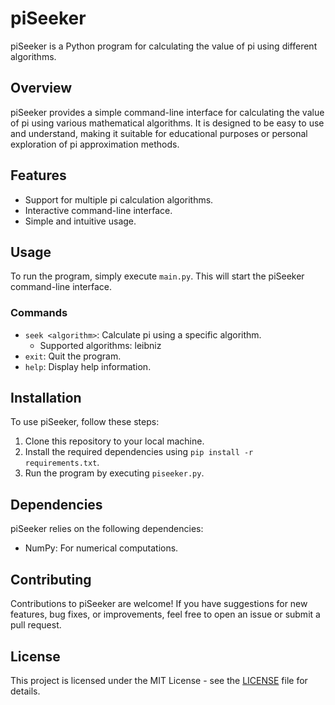 # piSeeker

piSeeker is a Python program for calculating the value of pi using different algorithms.

## Overview

piSeeker provides a simple command-line interface for calculating the value of pi using various mathematical algorithms. It is designed to be easy to use and understand, making it suitable for educational purposes or personal exploration of pi approximation methods.

## Features

- Support for multiple pi calculation algorithms.
- Interactive command-line interface.
- Simple and intuitive usage.

## Usage

To run the program, simply execute `main.py`. This will start the piSeeker command-line interface.

### Commands

- `seek <algorithm>`: Calculate pi using a specific algorithm.
  - Supported algorithms: leibniz
- `exit`: Quit the program.
- `help`: Display help information.

## Installation

To use piSeeker, follow these steps:

1. Clone this repository to your local machine.
2. Install the required dependencies using `pip install -r requirements.txt`.
3. Run the program by executing `piseeker.py`.

## Dependencies

piSeeker relies on the following dependencies:

- NumPy: For numerical computations.

## Contributing

Contributions to piSeeker are welcome! If you have suggestions for new features, bug fixes, or improvements, feel free to open an issue or submit a pull request.

## License

This project is licensed under the MIT License - see the [LICENSE](LICENSE) file for details.
